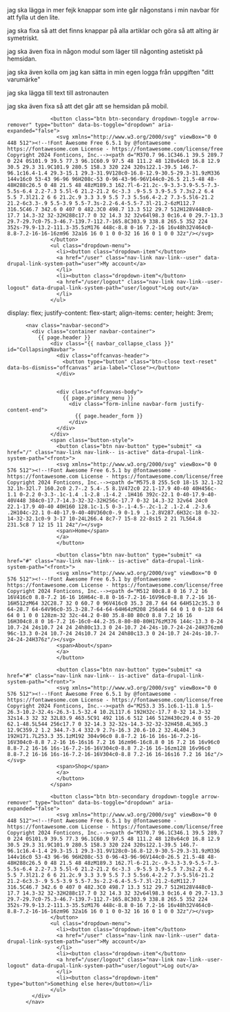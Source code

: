 jag ska lägga in mer fejk knappar som inte går någonstans i min navbar för att fylla ut den lite.

jag ska fixa så att det finns knappar på alla artiklar och göra så att alting är symetriskt.

jag ska även fixa in någon modul som läger till någonting astetiskt på hemsidan.

jag ska även kolla om jag kan sätta in min egen logga från uppgiften "ditt varumärke"

jag ska lägga till text till astronauten

jag ska även fixa så att det går att se hemsidan på mobil.


                  <button class="btn btn-secondary dropdown-toggle arrow-remover" type="button" data-bs-toggle="dropdown" aria-expanded="false">
                    <svg xmlns="http://www.w3.org/2000/svg" viewBox="0 0 448 512"><!--!Font Awesome Free 6.5.1 by @fontawesome - https://fontawesome.com License - https://fontawesome.com/license/free Copyright 2024 Fonticons, Inc.--><path d="M370.7 96.1C346.1 39.5 289.7 0 224 0S101.9 39.5 77.3 96.1C60.9 97.5 48 111.2 48 128v64c0 16.8 12.9 30.5 29.3 31.9C101.9 280.5 158.3 320 224 320s122.1-39.5 146.7-96.1c16.4-1.4 29.3-15.1 29.3-31.9V128c0-16.8-12.9-30.5-29.3-31.9zM336 144v16c0 53-43 96-96 96H208c-53 0-96-43-96-96V144c0-26.5 21.5-48 48-48H288c26.5 0 48 21.5 48 48zM189.3 162.7l-6-21.2c-.9-3.3-3.9-5.5-7.3-5.5s-6.4 2.2-7.3 5.5l-6 21.2-21.2 6c-3.3 .9-5.5 3.9-5.5 7.3s2.2 6.4 5.5 7.3l21.2 6 6 21.2c.9 3.3 3.9 5.5 7.3 5.5s6.4-2.2 7.3-5.5l6-21.2 21.2-6c3.3-.9 5.5-3.9 5.5-7.3s-2.2-6.4-5.5-7.3l-21.2-6zM112.7 316.5C46.7 342.6 0 407 0 482.3C0 498.7 13.3 512 29.7 512H128V448c0-17.7 14.3-32 32-32H288c17.7 0 32 14.3 32 32v64l98.3 0c16.4 0 29.7-13.3 29.7-29.7c0-75.3-46.7-139.7-112.7-165.8C303.9 338.8 265.5 352 224 352s-79.9-13.2-111.3-35.5zM176 448c-8.8 0-16 7.2-16 16v48h32V464c0-8.8-7.2-16-16-16zm96 32a16 16 0 1 0 0-32 16 16 0 1 0 0 32z"/></svg>
                  </button>
                  <ul class="dropdown-menu">
                    <li><button class="dropdown-item"</button> 
                    <a href="/user" class="nav-link nav-link--user" data-drupal-link-system-path="user">My account</a>
                    </li>
                    <li><button class="dropdown-item"</button>
                    <a href="/user/logout" class="nav-link nav-link--user-logout" data-drupal-link-system-path="user/logout">Log out</a>
                    </li>
                  </ul>

display: flex;
justify-content: flex-start;
align-items: center;
height: 3rem;





          <nav class="navbar-second">
            <div class="container navbar-container">
              {{ page.header }}
                  <div class="{{ navbar_collapse_class }}" id="CollapsingNavbar">
                    <div class="offcanvas-header">
                      <button type="button" class="btn-close text-reset" data-bs-dismiss="offcanvas" aria-label="Close"></button>
                    </div>

                    
                    <div class="offcanvas-body">
                      {{ page.primary_menu }}
                        <div class="form-inline navbar-form justify-content-end">
                          {{ page.header_form }}
                        </div>
                    </div>
                  </div>
                  <span class="button-style">
                    <button class="btn nav-button" type="submit" <a href="/" class="nav-link nav-link-- is-active" data-drupal-link-system-path="<front>">
                    <svg xmlns="http://www.w3.org/2000/svg" viewBox="0 0 576 512"><!--!Font Awesome Free 6.5.1 by @fontawesome - https://fontawesome.com License - https://fontawesome.com/license/free Copyright 2024 Fonticons, Inc.--><path d="M575.8 255.5c0 18-15 32.1-32 32.1h-32l.7 160.2c0 2.7-.2 5.4-.5 8.1V472c0 22.1-17.9 40-40 40H456c-1.1 0-2.2 0-3.3-.1c-1.4 .1-2.8 .1-4.2 .1H416 392c-22.1 0-40-17.9-40-40V448 384c0-17.7-14.3-32-32-32H256c-17.7 0-32 14.3-32 32v64 24c0 22.1-17.9 40-40 40H160 128.1c-1.5 0-3-.1-4.5-.2c-1.2 .1-2.4 .2-3.6 .2H104c-22.1 0-40-17.9-40-40V360c0-.9 0-1.9 .1-2.8V287.6H32c-18 0-32-14-32-32.1c0-9 3-17 10-24L266.4 8c7-7 15-8 22-8s15 2 21 7L564.8 231.5c8 7 12 15 11 24z"/></svg>
                    <span>Home</span>
                    </a>
                    </button>

                    <button class="btn nav-button" type="submit" <a href="#" class="nav-link nav-link-- is-active" data-drupal-link-system-path="<front>">
                    <svg xmlns="http://www.w3.org/2000/svg" viewBox="0 0 576 512"><!--!Font Awesome Free 6.5.1 by @fontawesome - https://fontawesome.com License - https://fontawesome.com/license/free Copyright 2024 Fonticons, Inc.--><path d="M512 80c8.8 0 16 7.2 16 16V416c0 8.8-7.2 16-16 16H64c-8.8 0-16-7.2-16-16V96c0-8.8 7.2-16 16-16H512zM64 32C28.7 32 0 60.7 0 96V416c0 35.3 28.7 64 64 64H512c35.3 0 64-28.7 64-64V96c0-35.3-28.7-64-64-64H64zM208 256a64 64 0 1 0 0-128 64 64 0 1 0 0 128zm-32 32c-44.2 0-80 35.8-80 80c0 8.8 7.2 16 16 16H304c8.8 0 16-7.2 16-16c0-44.2-35.8-80-80-80H176zM376 144c-13.3 0-24 10.7-24 24s10.7 24 24 24h80c13.3 0 24-10.7 24-24s-10.7-24-24-24H376zm0 96c-13.3 0-24 10.7-24 24s10.7 24 24 24h80c13.3 0 24-10.7 24-24s-10.7-24-24-24H376z"/></svg>    
                    <span>About</span>
                    </a>
                    </button>
                    
                    <button class="btn nav-button" type="submit" <a href="#" class="nav-link nav-link-- is-active" data-drupal-link-system-path="<front>">
                    <svg xmlns="http://www.w3.org/2000/svg" viewBox="0 0 576 512"><!--!Font Awesome Free 6.5.1 by @fontawesome - https://fontawesome.com License - https://fontawesome.com/license/free Copyright 2024 Fonticons, Inc.--><path d="M253.3 35.1c6.1-11.8 1.5-26.3-10.2-32.4s-26.3-1.5-32.4 10.2L117.6 192H32c-17.7 0-32 14.3-32 32s14.3 32 32 32L83.9 463.5C91 492 116.6 512 146 512H430c29.4 0 55-20 62.1-48.5L544 256c17.7 0 32-14.3 32-32s-14.3-32-32-32H458.4L365.3 12.9C359.2 1.2 344.7-3.4 332.9 2.7s-16.3 20.6-10.2 32.4L404.3 192H171.7L253.3 35.1zM192 304v96c0 8.8-7.2 16-16 16s-16-7.2-16-16V304c0-8.8 7.2-16 16-16s16 7.2 16 16zm96-16c8.8 0 16 7.2 16 16v96c0 8.8-7.2 16-16 16s-16-7.2-16-16V304c0-8.8 7.2-16 16-16zm128 16v96c0 8.8-7.2 16-16 16s-16-7.2-16-16V304c0-8.8 7.2-16 16-16s16 7.2 16 16z"/></svg>
                    <span>Shop</span>
                    </a>
                    </button>
                  </span>

                  <button class="btn btn-secondary dropdown-toggle arrow-remover" type="button" data-bs-toggle="dropdown" aria-expanded="false">
                    <svg xmlns="http://www.w3.org/2000/svg" viewBox="0 0 448 512"><!--!Font Awesome Free 6.5.1 by @fontawesome - https://fontawesome.com License - https://fontawesome.com/license/free Copyright 2024 Fonticons, Inc.--><path d="M370.7 96.1C346.1 39.5 289.7 0 224 0S101.9 39.5 77.3 96.1C60.9 97.5 48 111.2 48 128v64c0 16.8 12.9 30.5 29.3 31.9C101.9 280.5 158.3 320 224 320s122.1-39.5 146.7-96.1c16.4-1.4 29.3-15.1 29.3-31.9V128c0-16.8-12.9-30.5-29.3-31.9zM336 144v16c0 53-43 96-96 96H208c-53 0-96-43-96-96V144c0-26.5 21.5-48 48-48H288c26.5 0 48 21.5 48 48zM189.3 162.7l-6-21.2c-.9-3.3-3.9-5.5-7.3-5.5s-6.4 2.2-7.3 5.5l-6 21.2-21.2 6c-3.3 .9-5.5 3.9-5.5 7.3s2.2 6.4 5.5 7.3l21.2 6 6 21.2c.9 3.3 3.9 5.5 7.3 5.5s6.4-2.2 7.3-5.5l6-21.2 21.2-6c3.3-.9 5.5-3.9 5.5-7.3s-2.2-6.4-5.5-7.3l-21.2-6zM112.7 316.5C46.7 342.6 0 407 0 482.3C0 498.7 13.3 512 29.7 512H128V448c0-17.7 14.3-32 32-32H288c17.7 0 32 14.3 32 32v64l98.3 0c16.4 0 29.7-13.3 29.7-29.7c0-75.3-46.7-139.7-112.7-165.8C303.9 338.8 265.5 352 224 352s-79.9-13.2-111.3-35.5zM176 448c-8.8 0-16 7.2-16 16v48h32V464c0-8.8-7.2-16-16-16zm96 32a16 16 0 1 0 0-32 16 16 0 1 0 0 32z"/></svg>
                  </button>
                  <ul class="dropdown-menu">
                    <li><button class="dropdown-item"</button> 
                    <a href="/user" class="nav-link nav-link--user" data-drupal-link-system-path="user">My account</a>
                    </li>
                    <li><button class="dropdown-item"</button>
                    <a href="/user/logout" class="nav-link nav-link--user-logout" data-drupal-link-system-path="user/logout">Log out</a>
                    </li>
                    <li><button class="dropdown-item" type="button">Something else here</button></li>
                  </ul>
            </div>
          </nav>